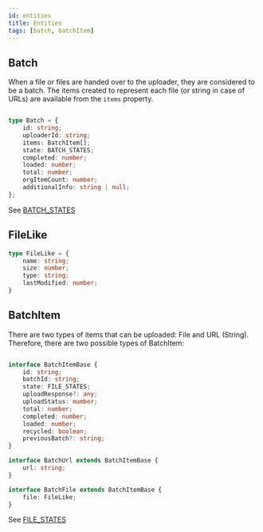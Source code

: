```yaml
---
id: entities
title: Entities
tags: [batch, batchItem]
---
```

## Batch

When a file or files are handed over to the uploader, they are considered to be a batch.
The items created to represent each file (or string in case of URLs) are available from the `items` property.

```typescript

type Batch = {
    id: string;
    uploaderId: string;
    items: BatchItem[];
    state: BATCH_STATES;
    completed: number;
    loaded: number;
    total: number;
    orgItemCount: number;
    additionalInfo: string | null;
};
```

See [BATCH_STATES](../constants#batchStates) 

## FileLike

```typescript
type FileLike = {
    name: string;
    size: number;
    type: string;
    lastModified: number;
}
```

## BatchItem 

There are two types of items that can be uploaded: File and URL (String).
Therefore, there are two possible types of BatchItem:

```typescript

interface BatchItemBase {
    id: string;
    batchId: string;
    state: FILE_STATES;
    uploadResponse?: any;
    uploadStatus: number;
    total: number;
    completed: number;
    loaded: number;
    recycled: boolean;
    previousBatch?: string;
}

interface BatchUrl extends BatchItemBase {
    url: string;
}

interface BatchFile extends BatchItemBase {
    file: FileLike;
}

```

See [FILE_STATES](../constants#fileStates) 
